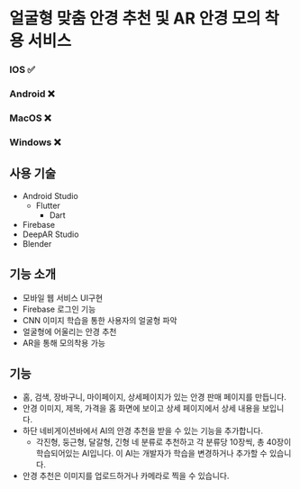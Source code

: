 # 얼굴형 맞춤 안경 추천 및 AR 안경 모의 착용 서비스

### IOS ✅
### Android ❌
### MacOS ❌
### Windows ❌

## 사용 기술
* Android Studio
  * Flutter
    * Dart
* Firebase
* DeepAR Studio
* Blender

## 기능 소개
* 모바일 웹 서비스 UI구현
* Firebase 로그인 기능
* CNN 이미지 학습을 통한 사용자의 얼굴형 파악
* 얼굴형에 어울리는 안경 추천
* AR을 통해 모의착용 가능

## 기능
* 홈, 검색, 장바구니, 마이페이지, 상세페이지가 있는 안경 판매 페이지를 만듭니다.
* 안경 이미지, 제목, 가격을 홈 화면에 보이고 상세 페이지에서 상세 내용을 보입니다.
* 하단 네비게이션바에서 AI의 안경 추천을 받을 수 있는 기능을 추가합니다.
  * 각진형, 둥근형, 달갈형, 긴형 네 분류로 추천하고 각 분류당 10장씩, 총 40장이 학습되어있는 AI입니다. 이 AI는 개발자가 학습을 변경하거나 추가할 수 있습니다.
* 안경 추천은 이미지를 업로드하거나 카메라로 찍을 수 있습니다.
